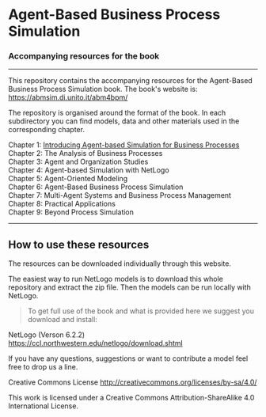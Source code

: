 # Agent-Based Business Process Simulation

### Accompanying resources for the book

-------------------------------------------------------------------------------------------------

This repository contains the accompanying resources for the Agent-Based Business Process Simulation book. The book's website is: https://abmsim.di.unito.it/abm4bpm/

The repository is organised around the format of the book. In each subdirectory you can find models, data and other materials used in the corresponding chapter.

Chapter 1: [Introducing Agent-based Simulation for Business Processes](www.unito.it)    
Chapter 2: The Analysis of Business Processes\
Chapter 3: Agent and Organization Studies<br/>
Chapter 4: Agent-based Simulation with NetLogo  
Chapter 5: Agent-Oriented Modeling<br/>
Chapter 6: Agent-Based Business Process Simulation  
Chapter 7: Multi-Agent Systems and Business Process Management  
Chapter 8: Practical Applications  
Chapter 9: Beyond Process Simulation  

--------------------------------------------------------------------------------------------------


## How to use these resources

The resources can be downloaded individually through this website. 

The easiest way to run NetLogo models is to download this whole repository and extract the zip file.
Then the models can be run locally with NetLogo.

> To get full use of the book and what is provided here we suggest you download and install:

NetLogo (Verson 6.2.2) https://ccl.northwestern.edu/netlogo/download.shtml

If you have any questions, suggestions or want to contribute a model feel free to drop us a line.


Creative Commons License
http://creativecommons.org/licenses/by-sa/4.0/

This work is licensed under a Creative Commons Attribution-ShareAlike 4.0 International License.
